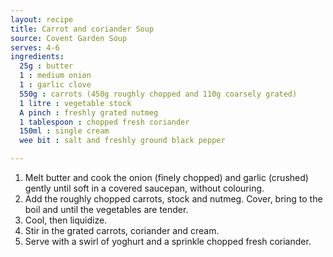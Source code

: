 ```yaml
---
layout: recipe
title: Carrot and coriander Soup
source: Covent Garden Soup
serves: 4-6
ingredients:
  25g : butter
  1 : medium onion
  1 : garlic clove
  550g : carrots (450g roughly chopped and 110g coarsely grated)
  1 litre : vegetable stock
  A pinch : freshly grated nutmeg
  1 tablespoon : chopped fresh coriander
  150ml : single cream
  wee bit : salt and freshly ground black pepper

---
```


1. Melt butter and cook the onion (finely chopped) and garlic (crushed) gently until soft in a covered saucepan, without colouring.
2. Add the roughly chopped carrots, stock and nutmeg. Cover, bring to the boil and until the vegetables are tender.
3. Cool, then liquidize.
4. Stir in the grated carrots, coriander and cream.
5. Serve with a swirl of yoghurt and a sprinkle chopped fresh coriander.

